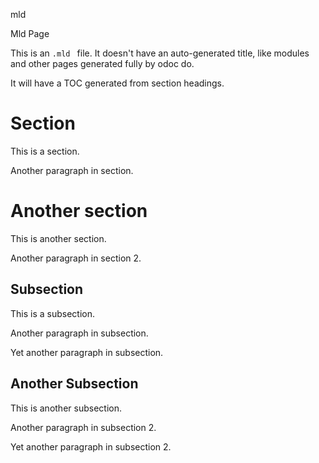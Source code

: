 mld

 Mld Page


This is an `.mld
` file. It doesn't have an auto-generated title, like modules and other pages generated fully by odoc do.


It will have a TOC generated from section headings.


# Section


This is a section.


Another paragraph in section.




# Another section


This is another section.


Another paragraph in section 2.




## Subsection


This is a subsection.


Another paragraph in subsection.


Yet another paragraph in subsection.




## Another Subsection


This is another subsection.


Another paragraph in subsection 2.


Yet another paragraph in subsection 2.

